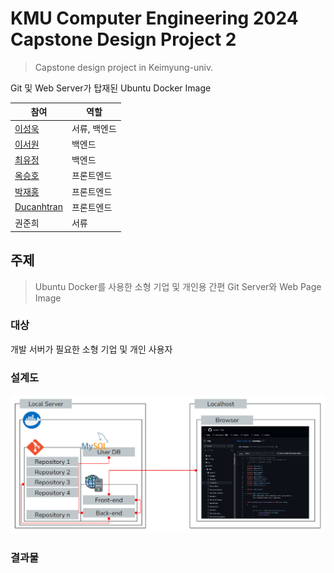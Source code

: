 # KMU Computer Engineering 2024 Capstone Design Project 2
> Capstone design project in Keimyung-univ.

Git 및 Web Server가 탑재된 Ubuntu Docker Image

| 참여 | 역할 |
| --- | --- |
| [이성욱](https://github.com/elecbug) | 서류, 백엔드 |
| [이서원](https://github.com/dnjsl) | 백엔드 |
| [최유정](https://github.com/adelklee) | 백엔드 |
| [옥승호](https://github.com/Seunghook) | 프론트엔드 |
| [박재홍](https://github.com/Hong6968) | 프론트엔드 |
| [Ducanhtran](https://github.com/datbg152) | 프론트엔드 |
| 권준희 | 서류 |

## 주제

> Ubuntu Docker를 사용한 소형 기업 및 개인용 간편 Git Server와 Web Page Image

### 대상

개발 서버가 필요한 소형 기업 및 개인 사용자

### 설계도
![imagg](./res/image.png)

### 결과물
